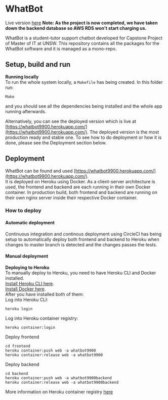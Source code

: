 # WhatBot

Live version [here](https://whatbot9900.herokuapp.com/) **Note: As the project is now completed, we have taken down the backend database so AWS RDS won't start charging us.**  

WhatBot is a student-tutor support chatbot developed for Capstone Project of Master of IT at UNSW. This repository contains all the packages for the WhatBot software and it is managed as a mono-repo.  

## Setup, build and run

**Running locally**  
To run the whole system locally, a `Makefile` has being created. In this folder run:
```
Make
```
and you should see all the dependencies being installed and the whole app running afterwards.

Alternatively, you can see the deployed version which is live at [https://whatbot9900.herokuapp.com/](https://whatbot9900.herokuapp.com/). The deployed version is the most production ready
and stable one. To see how to do deployment or how it is done, please see the Deployment section below.

## Deployment

WhatBot can be found and used [https://whatbot9900.herokuapp.com/](https://whatbot9900.herokuapp.com/).  
It is deployed on Heroku using Docker. As a client-server architecture is used, the frontend and backend are each running in their own Docker container. In production build, both frontend and backend are running on their own nginx server inside their respective Docker container.

### How to deploy

#### Automatic deployment

Continuous integration and continous deployment using CircleCI has being setup to automatically deploy both frontend and backend to Heroku when changes to master branch is detected and the changes passes the tests.

#### Manual deployment

**Deploying to Heroku**  
To manually deploy to Heroku, you need to have Heroku CLI and Docker installed.  
[Install Heroku CLI here](https://devcenter.heroku.com/articles/heroku-cli).  
[Install Docker here](https://docs.docker.com/install/).  
After you have installed both of them:  
Log into Heroku CLI:
```
heroku login
```
Log into Heroku container registry:
```
heroku container:login
```
Deploy frontend
```
cd frontend
heroku container:push web -a whatbot9900
heroku container:release web -a whatbot9900
```
Deploy backend
```
cd backend
heroku container:push web -a whatbot9900backend
heroku container:release web -a whatbot9900backend
```
More information on Heroku container registry [here](https://devcenter.heroku.com/articles/container-registry-and-runtime)
